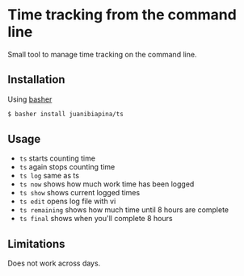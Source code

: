 # Time tracking from the command line

Small tool to manage time tracking on the command line.

## Installation

Using [basher](https://github.com/juanibiapina/basher)

~~~ sh
$ basher install juanibiapina/ts
~~~

## Usage

- `ts` starts counting time
- `ts` again stops counting time
- `ts log` same as ts
- `ts now` shows how much work time has been logged
- `ts show` shows current logged times
- `ts edit` opens log file with vi
- `ts remaining` shows how much time until 8 hours are complete
- `ts final` shows when you'll complete 8 hours

## Limitations

Does not work across days.
